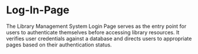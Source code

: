 # Log-In-Page
The Library Management System Login Page serves as the entry point for users to authenticate themselves before accessing library resources. It verifies user credentials against a database and directs users to appropriate pages based on their authentication status.
